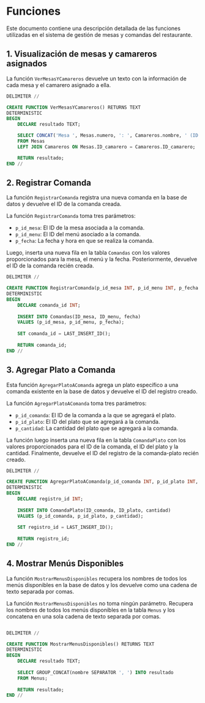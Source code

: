 # Funciones

Este documento contiene una descripción detallada de las funciones utilizadas en el sistema de gestión de mesas y comandas del restaurante.

## 1. Visualización de mesas y camareros asignados

La función `VerMesasYCamareros` devuelve un texto con la información de cada mesa y el camarero asignado a ella. 

```sql
DELIMITER //

CREATE FUNCTION VerMesasYCamareros() RETURNS TEXT
DETERMINISTIC
BEGIN
    DECLARE resultado TEXT;

    SELECT CONCAT('Mesa ', Mesas.numero, ': ', Camareros.nombre, ' (ID Camarero: ', Camareros.ID_camarero, ')') INTO resultado
    FROM Mesas
    LEFT JOIN Camareros ON Mesas.ID_camarero = Camareros.ID_camarero;

    RETURN resultado;
END //
```  
## 2. Registrar Comanda

La función `RegistrarComanda` registra una nueva comanda en la base de datos y devuelve el ID de la comanda creada.

La función `RegistrarComanda` toma tres parámetros:
- `p_id_mesa`: El ID de la mesa asociada a la comanda.
- `p_id_menu`: El ID del menú asociado a la comanda.
- `p_fecha`: La fecha y hora en que se realiza la comanda.

Luego, inserta una nueva fila en la tabla `Comandas` con los valores proporcionados para la mesa, el menú y la fecha. Posteriormente, devuelve el ID de la comanda recién creada.

```sql
DELIMITER //

CREATE FUNCTION RegistrarComanda(p_id_mesa INT, p_id_menu INT, p_fecha DATETIME) RETURNS INT
DETERMINISTIC
BEGIN
    DECLARE comanda_id INT;
   
    INSERT INTO Comandas(ID_mesa, ID_menu, fecha)
    VALUES (p_id_mesa, p_id_menu, p_fecha);
   
    SET comanda_id = LAST_INSERT_ID();
   
    RETURN comanda_id;
END //
```  
## 3. Agregar Plato a Comanda

Esta función `AgregarPlatoAComanda` agrega un plato específico a una comanda existente en la base de datos y devuelve el ID del registro creado.

La función `AgregarPlatoAComanda` toma tres parámetros:
- `p_id_comanda`: El ID de la comanda a la que se agregará el plato.
- `p_id_plato`: El ID del plato que se agregará a la comanda.
- `p_cantidad`: La cantidad del plato que se agregará a la comanda.

La función luego inserta una nueva fila en la tabla `ComandaPlato` con los valores proporcionados para el ID de la comanda, el ID del plato y la cantidad. Finalmente, devuelve el ID del registro de la comanda-plato recién creado.

```sql
DELIMITER //

CREATE FUNCTION AgregarPlatoAComanda(p_id_comanda INT, p_id_plato INT, p_cantidad INT) RETURNS INT
DETERMINISTIC
BEGIN
    DECLARE registro_id INT;
   
    INSERT INTO ComandaPlato(ID_comanda, ID_plato, cantidad)
    VALUES (p_id_comanda, p_id_plato, p_cantidad);
   
    SET registro_id = LAST_INSERT_ID();
   
    RETURN registro_id;
END //

```  
## 4. Mostrar Menús Disponibles

La función `MostrarMenusDisponibles` recupera los nombres de todos los menús disponibles en la base de datos y los devuelve como una cadena de texto separada por comas.

La función `MostrarMenusDisponibles` no toma ningún parámetro. Recupera los nombres de todos los menús disponibles en la tabla `Menus` y los concatena en una sola cadena de texto separada por comas.

```sql

DELIMITER //

CREATE FUNCTION MostrarMenusDisponibles() RETURNS TEXT
DETERMINISTIC
BEGIN
    DECLARE resultado TEXT;
   
    SELECT GROUP_CONCAT(nombre SEPARATOR ', ') INTO resultado
    FROM Menus;
   
    RETURN resultado;
END //
```  